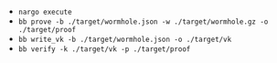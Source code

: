 - `nargo execute`
- `bb prove -b ./target/wormhole.json -w ./target/wormhole.gz -o ./target/proof`
- `bb write_vk -b ./target/wormhole.json -o ./target/vk`
- `bb verify -k ./target/vk -p ./target/proof`
